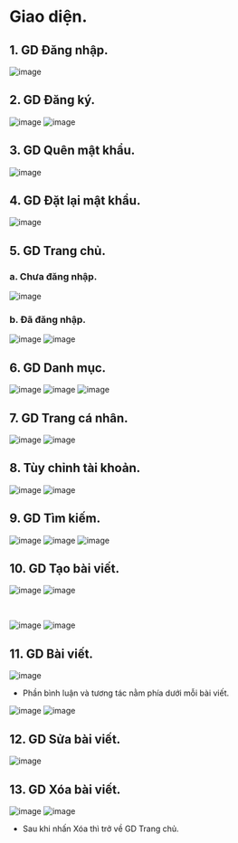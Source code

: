 # Giao diện.

## 1. GD Đăng nhập.

![image](https://github.com/DaoDuyAn/Forum-Spiderum/assets/84566480/64ef363e-ad20-418d-9a35-1d9abce6ca84)

## 2. GD Đăng ký.

![image](https://github.com/DaoDuyAn/Forum-Spiderum/assets/84566480/ab9576ea-02ff-4b4e-a86f-db37862d858a)
![image](https://github.com/DaoDuyAn/Forum-Spiderum/assets/84566480/e3693fa4-bbed-43ca-9aba-dfc6aa94c389)

## 3. GD Quên mật khẩu.

![image](https://github.com/DaoDuyAn/Forum-Spiderum/assets/84566480/9a3e2799-0cc1-4a8d-bca8-a2e24cbbeb3f)

## 4. GD Đặt lại mật khẩu.

![image](https://github.com/DaoDuyAn/Forum-Spiderum/assets/84566480/b94b608a-1b67-47e4-af66-0ced765d2e46)

## 5. GD Trang chủ.
### a. Chưa đăng nhập.

![image](https://github.com/DaoDuyAn/Forum-Spiderum/assets/84566480/52585c76-d455-4f1c-bbb7-9101e1276180)

### b. Đã đăng nhập.

![image](https://github.com/DaoDuyAn/Forum-Spiderum/assets/84566480/4a27ba2d-1156-4c2f-a5f5-99ea5ded5533)
![image](https://github.com/DaoDuyAn/Forum-Spiderum/assets/84566480/645e4158-a18e-438f-ae40-b94a7a1bb7b0)

## 6. GD Danh mục.

![image](https://github.com/DaoDuyAn/Forum-Spiderum/assets/84566480/c2adaef6-ed8f-455f-b2c2-33f1b7af367d)
![image](https://github.com/DaoDuyAn/Forum-Spiderum/assets/84566480/1813d82c-769a-4f60-ae1a-130f904c6f83)
![image](https://github.com/DaoDuyAn/Forum-Spiderum/assets/84566480/c511daad-354b-4b36-850e-c5e12fe6e1cc)

## 7. GD Trang cá nhân.

![image](https://github.com/DaoDuyAn/Forum-Spiderum/assets/84566480/614db47f-5a86-413e-9b02-74617ac085ee)
![image](https://github.com/DaoDuyAn/Forum-Spiderum/assets/84566480/32c20a63-065a-4c94-9550-761baee77387)

## 8. Tùy chỉnh tài khoản.

![image](https://github.com/DaoDuyAn/Forum-Spiderum/assets/84566480/c6adc163-b4ca-4fac-9529-7730e05df4ba)
![image](https://github.com/DaoDuyAn/Forum-Spiderum/assets/84566480/a134db7f-960d-40ee-8c85-5d9ec3ded86a)

## 9. GD Tìm kiếm.

![image](https://github.com/DaoDuyAn/Forum-Spiderum/assets/84566480/9de2c799-38d1-4e1e-b796-84479a1fed70)
![image](https://github.com/DaoDuyAn/Forum-Spiderum/assets/84566480/0f6c813e-f275-4805-a0d7-76229532dbcc)
![image](https://github.com/DaoDuyAn/Forum-Spiderum/assets/84566480/34f3670a-7128-4796-8dd4-7b2812aae911)

## 10. GD Tạo bài viết.

![image](https://github.com/DaoDuyAn/Forum-Spiderum/assets/84566480/23f52f7a-37f0-4838-baef-9315426b5f15)
![image](https://github.com/DaoDuyAn/Forum-Spiderum/assets/84566480/b3723d55-80c0-47e9-9fcf-fe8b0f5d22e0)

<br/>

![image](https://github.com/DaoDuyAn/Forum-Spiderum/assets/84566480/c1038cae-9948-41f6-b485-3dfea6eb0858)
![image](https://github.com/DaoDuyAn/Forum-Spiderum/assets/84566480/72ba326a-41da-4370-86cb-4af70da0ec97)


## 11. GD Bài viết.

![image](https://github.com/DaoDuyAn/Forum-Spiderum/assets/84566480/2af1a960-5544-4a10-82b2-d0ac78e3fb03)

- Phần bình luận và tương tác nằm phía dưới mỗi bài viết.

![image](https://github.com/DaoDuyAn/Forum-Spiderum/assets/84566480/0bae5138-24ac-4335-b13d-17e9024c4cf9)
![image](https://github.com/DaoDuyAn/Forum-Spiderum/assets/84566480/74288063-7d23-4a99-a09e-be74ef2ceec5)

## 12. GD Sửa bài viết.

![image](https://github.com/DaoDuyAn/Forum-Spiderum/assets/84566480/589c4b5d-5ed8-4d25-8849-f5415d55ea38)

## 13. GD Xóa bài viết.

![image](https://github.com/DaoDuyAn/Forum-Spiderum/assets/84566480/3bb39935-5402-40c1-b9be-d0fab5338103)
![image](https://github.com/DaoDuyAn/Forum-Spiderum/assets/84566480/8edb66ad-d5ec-4bb3-9e08-7a99a604310d)

-	Sau khi nhấn Xóa thì trở về GD Trang chủ.
